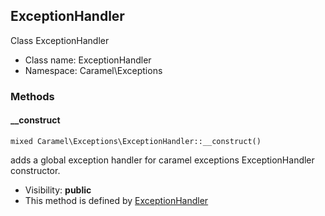 ## ExceptionHandler

Class ExceptionHandler




* Class name: ExceptionHandler
* Namespace: Caramel\Exceptions







### Methods


#### __construct

    mixed Caramel\Exceptions\ExceptionHandler::__construct()

adds a global exception handler for caramel exceptions
ExceptionHandler constructor.



* Visibility: **public**
* This method is defined by [ExceptionHandler](#caramelexceptionsexceptionhandler)



